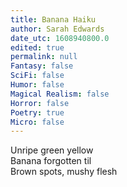 ```yaml
---
title: Banana Haiku
author: Sarah Edwards
date_utc: 1608940800.0
edited: true
permalink: null
Fantasy: false
SciFi: false
Humor: false
Magical Realism: false
Horror: false
Poetry: true
Micro: false
---
```

Unripe green yellow  
Banana forgotten til  
Brown spots, mushy flesh
